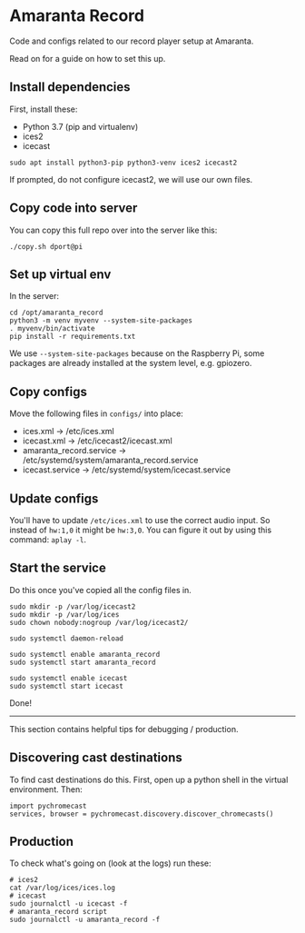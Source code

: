 # Amaranta Record

Code and configs related to our record player setup at Amaranta.

Read on for a guide on how to set this up.

## Install dependencies

First, install these:
- Python 3.7 (pip and virtualenv)
- ices2
- icecast

```
sudo apt install python3-pip python3-venv ices2 icecast2
```

If prompted, do not configure icecast2, we will use our own files.

## Copy code into server
You can copy this full repo over into the server like this:
```
./copy.sh dport@pi
```

## Set up virtual env
In the server:
```
cd /opt/amaranta_record
python3 -m venv myvenv --system-site-packages
. myvenv/bin/activate
pip install -r requirements.txt
```

We use `--system-site-packages` because on the Raspberry Pi, some packages are already installed at the system level, e.g. gpiozero.

## Copy configs 

Move the following files in `configs/` into place:
- ices.xml -> /etc/ices.xml
- icecast.xml -> /etc/icecast2/icecast.xml
- amaranta_record.service -> /etc/systemd/system/amaranta_record.service
- icecast.service -> /etc/systemd/system/icecast.service

## Update configs
You'll have to update `/etc/ices.xml` to use the correct audio input. So instead of `hw:1,0` it might be `hw:3,0`. You can figure it out by using this command: `aplay -l`.

## Start the service

Do this once you've copied all the config files in.

```
sudo mkdir -p /var/log/icecast2
sudo mkdir -p /var/log/ices
sudo chown nobody:nogroup /var/log/icecast2/
```
```
sudo systemctl daemon-reload
```
```
sudo systemctl enable amaranta_record
sudo systemctl start amaranta_record
```
```
sudo systemctl enable icecast
sudo systemctl start icecast
```

Done!

---

This section contains helpful tips for debugging / production.

## Discovering cast destinations
To find cast destinations do this. First, open up a python shell in the virtual environment. Then:
```
import pychromecast
services, browser = pychromecast.discovery.discover_chromecasts()
```

## Production
To check what's going on (look at the logs) run these:

```
# ices2
cat /var/log/ices/ices.log
# icecast
sudo journalctl -u icecast -f
# amaranta_record script
sudo journalctl -u amaranta_record -f
```
